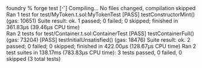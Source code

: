 <div id="termynal" data-termynal>
    <span data-ty="input">foundry % forge test</span>
    <span data-ty>[⠊] Compiling...</span>
    <span data-ty>No files changed, compilation skipped</span>
    <br>
    <span data-ty>Ran 1 test for test/MyToken.t.sol:MyTokenTest</span>
    <span data-ty>[PASS] testConstructorMint() (gas: 10651)</span>
    <span data-ty>Suite result: ok. 1 passed; 0 failed; 0 skipped; finished in 361.83µs (39.46µs CPU time)</span>
    <br>
    <span data-ty>Ran 2 tests for test/Container.t.sol:ContainerTest</span>
    <span data-ty>[PASS] testContainerFull() (gas: 73204)</span>
    <span data-ty>[PASS] testInitialUnsatisfied() (gas: 18476)</span>
    <span data-ty>Suite result: ok. 2 passed; 0 failed; 0 skipped; finished in 422.00µs (128.67µs CPU time)</span>
    <span data-ty>Ran 2 test suites in 138.17ms (783.83µs CPU time): 3 tests passed, 0 failed, 0 skipped (3 total tests)</span>
    <span data-ty="input"></span>
</div>
